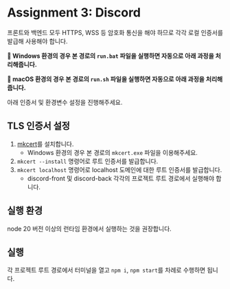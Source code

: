# Assignment 3: Discord

프론트와 백엔드 모두 HTTPS, WSS 등 암호화 통신을 해야 하므로 각각 로컬 인증서를 발급해 사용해야 합니다.

**📢 Windows 환경의 경우 본 경로의 `run.bat` 파일을 실행하면 자동으로 아래 과정을 처리해줍니다.**

**📢 macOS 환경의 경우 본 경로의 `run.sh` 파일을 실행하면 자동으로 아래 과정을 처리해줍니다.**

아래 인증서 및 환경변수 설정을 진행해주세요.

## TLS 인증서 설정

1. [mkcert](https://github.com/FiloSottile/mkcert)를 설치합니다.
   - Windows 환경의 경우 본 경로의 `mkcert.exe` 파일을 이용해주세요.
2. `mkcert --install` 명령어로 루트 인증서를 발급합니다.
3. `mkcert localhost` 명령어로 localhost 도메인에 대한 루트 인증서를 발급합니다.
   - discord-front 및 discord-back 각각의 프로젝트 루트 경로에서 실행해야 합니다.

## 실행 환경

node 20 버전 이상의 런타임 환경에서 실행하는 것을 권장합니다.

## 실행

각 프로젝트 루트 경로에서 터미널을 열고 `npm i`, `npm start`를 차례로 수행하면 됩니다.